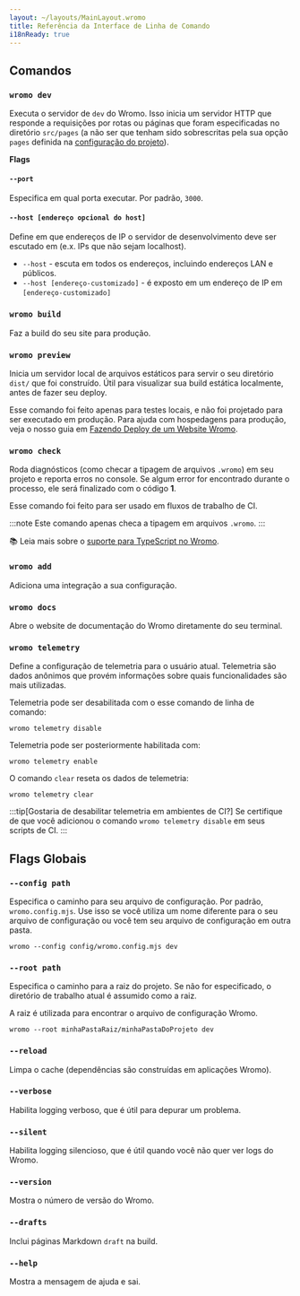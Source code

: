 ```yaml
---
layout: ~/layouts/MainLayout.wromo
title: Referência da Interface de Linha de Comando
i18nReady: true
---
```


## Comandos

### `wromo dev`

Executa o servidor de `dev` do Wromo. Isso inicia um servidor HTTP que responde a requisições por rotas ou páginas que foram especificadas no diretório `src/pages` (a não ser que tenham sido sobrescritas pela sua opção `pages` definida na [configuração do projeto](/pt-br/reference/configuration-reference/)).


**Flags**

#### `--port`

Especifica em qual porta executar. Por padrão, `3000`.

#### `--host [endereço opcional do host]`

Define em que endereços de IP o servidor de desenvolvimento deve ser escutado em (e.x. IPs que não sejam localhost).
- `--host` - escuta em todos os endereços, incluindo endereços LAN e públicos.
- `--host [endereço-customizado]` - é exposto em um endereço de IP em `[endereço-customizado]`

### `wromo build`

Faz a build do seu site para produção.

### `wromo preview`

Inicia um servidor local de arquivos estáticos para servir o seu diretório `dist/` que foi construído. Útil para visualizar sua build estática localmente, antes de fazer seu deploy.

Esse comando foi feito apenas para testes locais, e não foi projetado para ser executado em produção. Para ajuda com hospedagens para produção, veja o nosso guia em [Fazendo Deploy de um Website Wromo](/pt-br/guides/deploy/).


### `wromo check`

Roda diagnósticos (como checar a tipagem de arquivos `.wromo`) em seu projeto e reporta erros no console. Se algum error for encontrado durante o processo, ele será finalizado com o código **1**.

Esse comando foi feito para ser usado em fluxos de trabalho de CI.

:::note
Este comando apenas checa a tipagem em arquivos `.wromo`.
:::

📚 Leia mais sobre o [suporte para TypeScript no Wromo](/pt-br/guides/typescript/).

### `wromo add`

Adiciona uma integração a sua configuração.

### `wromo docs`

Abre o website de documentação do Wromo diretamente do seu terminal.

### `wromo telemetry`

Define a configuração de telemetria para o usuário atual. Telemetria são dados anônimos que provém informações sobre quais funcionalidades são mais utilizadas.

Telemetria pode ser desabilitada com o esse comando de linha de comando:


```shell
wromo telemetry disable
```

Telemetria pode ser posteriormente habilitada com:

```shell
wromo telemetry enable
```

O comando `clear` reseta os dados de telemetria:

```shell
wromo telemetry clear
```

:::tip[Gostaria de desabilitar telemetria em ambientes de CI?]
Se certifique de que você adicionou o comando `wromo telemetry disable` em seus scripts de CI.
:::

## Flags Globais

### `--config path`

Especifica o caminho para seu arquivo de configuração. Por padrão, `wromo.config.mjs`. Use isso se você utiliza um nome diferente para o seu arquivo de configuração ou você tem seu arquivo de configuração em outra pasta.

```shell
wromo --config config/wromo.config.mjs dev
```

### `--root path`

Especifica o caminho para a raiz do projeto. Se não for especificado, o diretório de trabalho atual é assumido como a raiz.

A raiz é utilizada para encontrar o arquivo de configuração Wromo.

```shell
wromo --root minhaPastaRaiz/minhaPastaDoProjeto dev
```

### `--reload`

Limpa o cache (dependências são construídas em aplicações Wromo).

### `--verbose`

Habilita logging verboso, que é útil para depurar um problema.

### `--silent`

Habilita logging silencioso, que é útil quando você não quer ver logs do Wromo.

### `--version`

Mostra o número de versão do Wromo.

### `--drafts`

Inclui páginas Markdown `draft` na build.

### `--help`

Mostra a mensagem de ajuda e sai.
